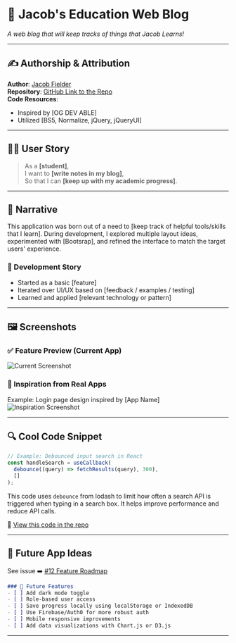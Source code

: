 # 📱 Jacob's Education Web Blog

_A web blog that will keep tracks of things that Jacob Learns!_

---

## ✍️ Authorship & Attribution

**Author**: [Jacob Fielder](https://github.com/jacobfielder)  
**Repository**: [GitHub Link to the Repo](https://github.com/jacobfielder/dev-george-project)  
**Code Resources**:
- Inspired by [OG DEV ABLE]
- Utilized [BS5, Normalize, jQuery, jQueryUI]

---

## 🙋‍♀️ User Story

> As a **[student]**,  
> I want to **[write notes in my blog]**,  
> So that I can **[keep up with my academic progress]**.

---

## 📖 Narrative

This application was born out of a need to [keep track of helpful tools/skills that I learn]. During development, I explored multiple layout ideas, experimented with [Bootsrap], and refined the interface to match the target users' experience.

### 🧠 Development Story

- Started as a basic [feature]
- Iterated over UI/UX based on [feedback / examples / testing]
- Learned and applied [relevant technology or pattern]

---

## 🖼️ Screenshots

### ✅ Feature Preview (Current App)
![Current Screenshot](link_to_your_screenshot.png)

### 🌟 Inspiration from Real Apps
Example: Login page design inspired by [App Name]  
![Inspiration Screenshot](link_to_inspiration_image.png)

---

## 🔍 Cool Code Snippet

```javascript
// Example: Debounced input search in React
const handleSearch = useCallback(
  debounce((query) => fetchResults(query), 300),
  []
);
```

This code uses `debounce` from lodash to limit how often a search API is triggered when typing in a search box. It helps improve performance and reduce API calls.

🔗 [View this code in the repo](https://github.com/yourusername/your-repo/blob/main/src/components/SearchBar.js)

---

## 🚀 Future App Ideas

See issue ➡️ [#12 Feature Roadmap](https://github.com/yourusername/your-repo/issues/12)

```markdown
### 🧩 Future Features
- [ ] Add dark mode toggle
- [ ] Role-based user access
- [ ] Save progress locally using localStorage or IndexedDB
- [ ] Use Firebase/Auth0 for more robust auth
- [ ] Mobile responsive improvements
- [ ] Add data visualizations with Chart.js or D3.js
```

---
